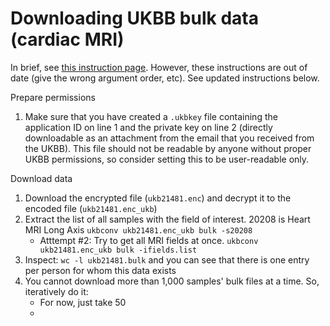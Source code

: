 # Downloading UKBB bulk data (cardiac MRI)
In brief, see [this instruction page](http://biobank.ndph.ox.ac.uk/showcase/instruct/bulk.html). However, these instructions are out of date (give the wrong argument order, etc). See updated instructions below.

Prepare permissions
1. Make sure that you have created a `.ukbkey` file containing the application ID on line 1 and the private key on line 2 (directly downloadable as an attachment from the email that you received from the UKBB). This file should not be readable by anyone without proper UKBB permissions, so consider setting this to be user-readable only.

Download data
1. Download the encrypted file (`ukb21481.enc`) and decrypt it to the encoded file (`ukb21481.enc_ukb`)
1. Extract the list of all samples with the field of interest. 20208 is Heart MRI Long Axis `ukbconv ukb21481.enc_ukb bulk -s20208`
    * Atttempt #2: Try to get all MRI fields at once. `ukbconv ukb21481.enc_ukb bulk -ifields.list`
1. Inspect: `wc -l ukb21481.bulk` and you can see that there is one entry per person for whom this data exists
1. You cannot download more than 1,000 samples' bulk files at a time. So, iteratively do it:
    * For now, just take 50
    * 